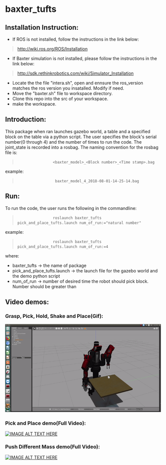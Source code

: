 # baxter_tufts

## Installation Instruction:
- If ROS is not installed, follow the instructions in the link below:
> http://wiki.ros.org/ROS/Installation
- If Baxter simulation is not installed, please follow the instructions in the link below:
> http://sdk.rethinkrobotics.com/wiki/Simulator_Installation
- Locate the the file "intera.sh", open and ennsure the ros_version matches the ros version you insatalled. Modify if need.
- Move the "baxter.sh" file to workspace directory.
- Clone this repo into the src of your workspace.
- make the workspace.

## Introduction:
This package when ran launches gazebo world, a table and a specified block on the table via a python script. The user specifies the block's serial number(0 through 4) and the number of times to run the code. The joint_state is recorded into a rosbag. The naming convention for the rosbag file is:
>                     <baxter_model>_<Block number>_<Time stamp>.bag
example:
>                      baxter_model_4_2018-08-01-14-25-14.bag

## Run:
To run the code, the user runs the following in the commandline:
>                     roslaunch baxter_tufts pick_and_place_tufts.launch num_of_run:="natural number"
example:
>                     roslaunch baxter_tufts pick_and_place_tufts.launch num_of_run:=4
 
where:
- baxter_tufts                -> the name of package
- pick_and_place_tufts.launch -> the launch file for the gazebo world and the demo python script
- num_of_run                  -> number of desired time the robot should pick block. Number should be greater than


## Video demos:

### Grasp, Pick, Hold, Shake and Place(Gif):

<img src="pics/Baxter_pick_and_place_shake.gif" alt="drawing" width="600px"/>

### Pick and Place demo(Full Video):
[![IMAGE ALT TEXT HERE](https://img.youtube.com/vi/GDXMXK_m64g/0.jpg)](https://www.youtube.com/watch?v=GDXMXK_m64g)

### Push Different Mass demo(Full Video):
[![IMAGE ALT TEXT HERE](https://img.youtube.com/vi/sgkIpK8fFvA/0.jpg)](https://www.youtube.com/watch?v=sgkIpK8fFvA&feature=youtu.be)
